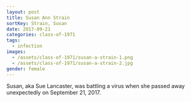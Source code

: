 ```yaml
---
layout: post
title: Susan Ann Strain
sortKey: Strain, Susan
date: 2017-09-21
categories: class-of-1971
tags:
  - infection
images:
  - /assets/class-of-1971/susan-a-strain-1.png
  - /assets/class-of-1971/susan-a-strain-2.jpg
gender: female
---
```

Susan, aka Sue Lancaster, was battling a virus when she passed away unexpectedly on September 21, 2017.
